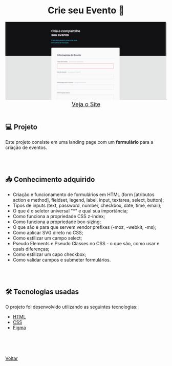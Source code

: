 <h1 align="center">Crie seu Evento 📝</h1>

<img src="./demonstracao.gif">

<div align="center">
    <a style="font-size: 18px" href="https://andre-grasel.github.io/Explorer/nivel03/stage03/projeto01" target="_blank"> Veja o Site</a>
</div>

<br>

<h2> 💻 Projeto </h2>

Este projeto consiste em uma landing page com um **formulário** para a criação de eventos.

<br>
<br>

<h2> 📥 Conhecimento adquirido </h2>

- Criação e funcionamento de formulários em HTML (form [atributos action e method], fieldset, legend, label, input, textarea, select, button);
- Tipos de inputs (text, password, number, checkbox, date, time, email);
- O que é o seletor universal "\*" e qual sua importância;
- Como funciona a propriedade CSS z-index;
- Como funciona a propriedade box-sizing;
- O que são e para que servem vendor prefixes (-moz, -webkit, -ms);
- Como aplicar SVG direto no CSS;
- Como estilizar um campo select;
- Pseudo Elements e Pseudo Classes no CSS - o que são, como usar e quais diferenças;
- Como estilizar um capo checkbox;
- Como validar campos e submeter formulários.

<br>
<br>

<h2> 🛠 Tecnologias usadas </h2>

O projeto foi desenvolvido utilizando as seguintes tecnologias:

- [HTML](https://www.w3schools.com/html/)
- [CSS](https://www.w3schools.com/css/default.asp)
- [Figma](https://www.figma.com/design/)

<br>
<br>


<br>

<a href="../README.md">Voltar</a>
